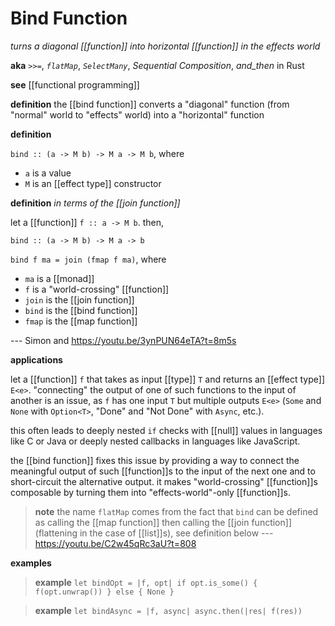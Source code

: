 # Bind Function

_turns a diagonal [[function]] into horizontal [[function]] in the effects world_

**aka** _`>>=`_, _`flatMap`_, _`SelectMany`_, _Sequential Composition_, _and_then_ in Rust

**see** [[functional programming]]

**definition** the [[bind function]] converts a "diagonal" function (from "normal" world to "effects" world) into a "horizontal" function

**definition**

`bind :: (a -> M b) -> M a -> M b`, where

- `a` is a value
- `M` is an [[effect type]] constructor

**definition** _in terms of the [[join function]]_

let a [[function]] `f :: a -> M b`. then,

`bind :: (a -> M b) -> M a -> b`

`bind f ma = join (fmap f ma)`, where

- `ma` is a [[monad]]
- `f` is a "world-crossing" [[function]]
- `join` is the [[join function]]
- `bind` is the [[bind function]]
- `fmap` is the [[map function]]

--- Simon and <https://youtu.be/3ynPUN64eTA?t=8m5s>

**applications**

let a [[function]] `f` that takes as input [[type]] `T` and returns an [[effect type]] `E<e>`. "connecting" the output of one of such functions to the input of another is an issue, as `f` has one input `T` but multiple outputs `E<e>` (`Some` and `None` with `Option<T>`, "Done" and "Not Done" with `Async`, etc.).

this often leads to deeply nested `if` checks with [[null]] values in languages like C or Java or deeply nested callbacks in languages like JavaScript.

the [[bind function]] fixes this issue by providing a way to connect the meaningful output of such [[function]]s to the input of the next one and to short-circuit the alternative output. it makes "world-crossing" [[function]]s composable by turning them into "effects-world"-only [[function]]s.

> **note** the name `flatMap` comes from the fact that `bind` can be defined as calling the [[map function]] then calling the [[join function]] (flattening in the case of [[list]]s), see definition below --- <https://youtu.be/C2w45qRc3aU?t=808>

**examples**

> **example** `let bindOpt = |f, opt| if opt.is_some() { f(opt.unwrap()) } else { None }`

> **example** `let bindAsync = |f, async| async.then(|res| f(res))`
